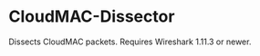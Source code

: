 CloudMAC-Dissector
==================
Dissects CloudMAC packets. 
Requires Wireshark 1.11.3 or newer.
